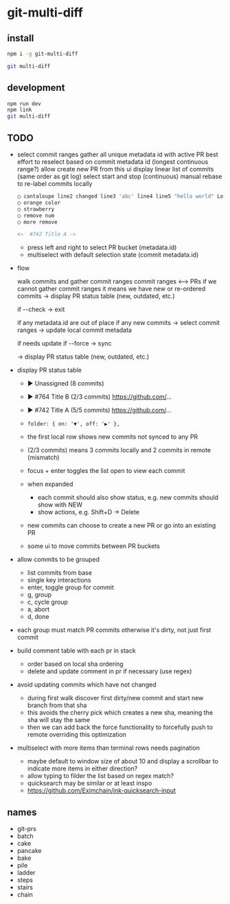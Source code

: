 # git-multi-diff

## install

```bash
npm i -g git-multi-diff

git multi-diff
```

## development

```bash
npm run dev
npm link
git multi-diff
```


## TODO


- select commit ranges
  gather all unique metadata id with active PR
  best effort to reselect based on commit metadata id (longest continuous range?)
  allow create new PR from this ui
  display linear list of commits (same order as git log)
  select start and stop (continuous)
  manual rebase to re-label commits locally

  ```bash
  ◯ cantaloupe line2 changed line3 'abc' line4 line5 "hello world" Lorem ipsum dolor sit amet, consectetur adipiscing elit, sed do eiusmod tempor incididunt ut labore et dolore magna aliqua. Ut enim ad minim ven…
  ◯ orange color
  ◯ strawberry
  ◯ remove num
  ◯ more remove

  <-  #742 Title A ->
  ```

  - press left and right to select PR bucket (metadata.id)
  - multiselect with default selection state (commit metadata.id)

- flow

  walk commits and gather commit ranges
  commit ranges <--> PRs
  if we cannot gather commit ranges it means we have new or re-ordered commits
  -> display PR status table (new, outdated, etc.)

  if --check
    -> exit

  if any metadata.id are out of place
  if any new commits
    -> select commit ranges
    -> update local commit metadata

  if needs update
  if --force
    -> sync

  -> display PR status table (new, outdated, etc.)


- display PR status table
  - ▶ Unassigned (8 commits)
  - ▶ #764 Title B (2/3 commits)  https://github.com/...
  - ▶ #742 Title A (5/5 commits)  https://github.com/...

  - `folder: { on: '▼', off: '▶' },`
  - the first local row shows new commits not synced to any PR
  - (2/3 commits) means 3 commits locally and 2 commits in remote (mismatch)
  - focus + enter toggles the list open to view each commit
  - when expanded
    - each commit should also show status, e.g. new commits should show with NEW
    - show actions, e.g. Shift+D -> Delete
  - new commits can choose to create a new PR or go into an existing PR
  - some ui to move commits between PR buckets

- allow commits to be grouped
  - list commits from base
  - single key interactions
  - enter, toggle group for commit
  - g, group
  - c, cycle group
  - a, abort
  - d, done

- each group must match PR commits otherwise it's dirty, not just first commit

- build comment table with each pr in stack
  - order based on local sha ordering
  - delete and update comment in pr if necessary (use regex)

- avoid updating commits which have not changed
  - during first walk discover first dirty/new commit and start new branch from that sha
  - this avoids the cherry pick which creates a new sha, meaning the sha will stay the same
  - then we can add back the force functionality to forcefully push to remote overriding this optimization


- multiselect with more items than terminal rows needs pagination
  - maybe default to window size of about 10 and display a scrollbar to indicate more items in either direction?
  - allow typing to filder the list based on regex match?
  - quicksearch may be similar or at least inspo
  - https://github.com/Eximchain/ink-quicksearch-input

## names

- git-prs
- batch
- cake
- pancake
- bake
- pile
- ladder
- steps
- stairs
- chain
